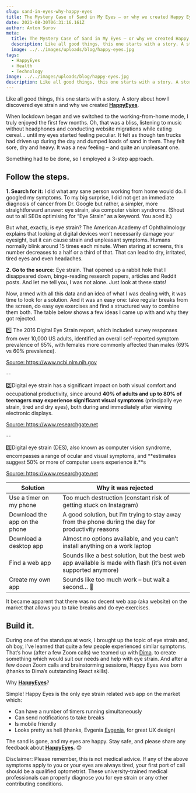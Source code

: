 ```yaml
---
slug: sand-in-eyes-why-happy-eyes
title: The Mystery Case of Sand in My Eyes – or why we created Happy Eyes.
date: 2021-08-30T06:31:16.161Z
author: Anton Surov
meta:
  title: The Mystery Case of Sand in My Eyes – or why we created Happy Eyes.
  description: Like all good things, this one starts with a story. A story about how I discovered eye strain and why we created Happy Eyes. 
  image: ../../images/uploads/blog/happy-eyes.jpg
tags:
  - HappyEyes
  - Health
  - Technology
image: ../../images/uploads/blog/happy-eyes.jpg
description: Like all good things, this one starts with a story. A story about how I discovered eye strain and why we created Happy Eyes. 
---
```

Like all good things, this one starts with a story. A story about how I discovered eye strain and why we created **[HappyEyes](https://happyeyes.io)**.

When lockdown began and we switched to the working-from-home mode, I truly enjoyed the first few months. Oh, that was a bliss, listening to music without headphones and conducting website migrations while eating cereal… until my eyes started feeling peculiar. It felt as though ten trucks had driven up during the day and dumped loads of sand in them. They felt sore, dry and heavy. It was a new feeling – and quite an unpleasant one. 

Something had to be done, so I employed a 3-step approach. 

## Follow the steps.

**1. Search for it:** I did what any sane person working from home would do. I googled my symptoms. To my big surprise, I did not get an immediate diagnosis of cancer from Dr. Google but rather, a simpler, more straightforward answer: eye strain, aka computer vision syndrome. (Shout out to all SEOs optimising for “Eye Strain” as a keyword. You aced it.) 

<Interesting>But what, exactly, is eye strain? The American Academy of Ophthalmology explains that looking at digital devices won’t necessarily damage your eyesight, but it can cause strain and unpleasant symptoms. Humans normally blink around 15 times each minute. When staring at screens, this number decreases to a half or a third of that. That can lead to dry, irritated, tired eyes and even headaches.</Interesting>

**2. Go to the source:** Eye strain. That opened up a rabbit hole that I disappeared down, binge-reading research papers, articles and Reddit posts. And let me tell you, I was not alone. Just look at these stats!

Now, armed with all this data and an idea of what I was dealing with, it was time to look for a solution. And it was an easy one: take regular breaks from the screen, do easy eye exercises and find a structured way to combine them both. The table below shows a few ideas I came up with and why they got rejected.


<Stat>
1️⃣
The 2016 Digital Eye Strain report, which included survey responses from over 10,000 US adults, identified an overall self-reported symptom prevalence of 65%, with females more commonly affected than males (69% vs 60% prevalence).  

<a href="" target="_blank" rel="noopener noreferrer" class="underline colors.coolGray-50" to="https://www.ncbi.nlm.nih.gov/pmc/articles/PMC6020759/">  Source: https://www.ncbi.nlm.nih.gov</a>

--

2️⃣Digital eye strain has a signiﬁcant impact on both visual comfort and occupational productivity, since around **40% of adults and up to 80% of teenagers may experience signiﬁcant visual symptoms** (principally eye strain, tired and dry eyes), both during and immediately after viewing electronic displays. 

<a href="" target="_blank" rel="noopener noreferrer" class="underline colors.coolGray-50" to="https://www.researchgate.net/publication/295902618_Computer_vision_syndrome_aka_digital_eye_strain">  Source: https://www.researchgate.net</a>

--

3️⃣Digital eye strain (DES), also known as computer vision syndrome, encompasses a range of ocular and visual symptoms, and **estimates suggest 50% or more of computer users experience it.**s

<a href="" target="_blank" rel="noopener noreferrer" class="underline colors.coolGray-50" to="https://www.researchgate.net/publication/324556803_Digital_eye_strain_Prevalence_measurement_and_amelioration">  Source: https://www.researchgate.net</a>

</Stat>

| Solution | Why it was rejected |
| -------- | ---------|
| Use a timer on my phone | Too much destruction (constant risk of getting stuck on Instagram) |
| Download the app on the phone | A good solution, but I’m trying to stay away from the phone during the day for productivity reasons |
| Download a desktop app| Almost no options available, and you can’t install anything on a work laptop |
| Find a web app | Sounds like a best solution, but the best web app available is made with flash (it’s not even supported anymore)  |
| Create my own app | Sounds like too much work – but wait a second… 🤔|

It became apparent that there was no decent web app (aka website) on the market that allows you to take breaks and do eye exercises. 

## Build it.

During one of the standups at work, I brought up the topic of eye strain and, oh boy, I’ve learned that quite a few people experienced similar symptoms. That’s how (after a few Zoom calls) we teamed up with [Dima](https://www.linkedin.com/in/dkovtunov/). to create something which would suit our needs and help with eye strain. And after a few dozen Zoom calls and brainstorming sessions, Happy Eyes was born (thanks to Dima’s outstanding React skills). 

Why **[HappyEyes](https://happyeyes.io)**? 

Simple! Happy Eyes is the only eye strain related web app on the market which:
- Can have a number of timers running simultaneously 
- Can send notifications to take breaks 
- Is mobile friendly 
- Looks pretty as hell (thanks, Evgenia [Evgenia](https://www.behance.net/byshikzhe), for great UX design)

The sand is gone, and my eyes are happy. Stay safe, and please share any feedback about **[HappyEyes](https://happyeyes.io)**. 😊 

<Warning> Disclaimer: Please remember, this is not medical advice. If any of the above symptoms apply to you or your eyes are always tired, your first port of call should be a qualified optometrist. These university-trained medical professionals can properly diagnose you for eye strain or any other contributing conditions.</Warning>

